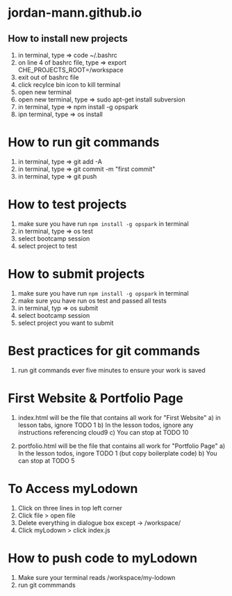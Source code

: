 # jordan-mann.github.io

## How to install new projects
1) in terminal, type => code ~/.bashrc
2) on line 4 of bashrc file, type => export CHE_PROJECTS_ROOT=/workspace
3) exit out of bashrc file
4) click recylce bin icon to kill terminal
5) open new terminal
6) open new terminal, type => sudo apt-get install subversion
7) in terminal, type => npm install -g opspark
8) ipn terminal, type => os install

# How to run git commands
1) in terminal, type => git add -A
2) in terminal, type => git commit -m "first commit"
3) in terminal, type => git push

# How to test projects
1) make sure you have run `npm install -g opspark` in terminal
2) in terminal, type => os test
3) select bootcamp session
4) select project to test

# How to submit projects
1) make sure you have run `npm install -g opspark` in terminal
2) make sure you have run os test and passed all tests
3) in terminal, typ => os submit
4) select bootcamp session
5) select project you want to submit

# Best practices for git commands
1) run git commands ever five minutes to ensure your work is saved

# First Website & Portfolio Page
1) index.html will be the file that contains all work for "First Website"
    a) in lesson tabs, ignore TODO 1
    b) In the lesson todos, ignore any instructions referencing cloud9
    c) You can stop at TODO 10

2) portfolio.html will be the file that contains all work for "Portfolio Page"
    a) In the lesson todos, ingore TODO 1 (but copy boilerplate code)
    b) You can stop at TODO 5


# To Access myLodown
1) Click on three lines in top left corner
2) Click file > open file
3) Delete everything in dialogue box except -> /workspace/
4) Click myLodown > click index.js


# How to push code to myLodown
1) Make sure your terminal reads /workspace/my-lodown
2) run git commmands
